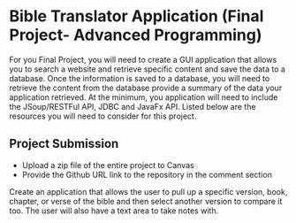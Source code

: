 # Bible Translator Application (Final Project- Advanced Programming)

For you Final Project, you will need to create a GUI application that allows you to search a website and retrieve specific content and save the data to a database.  Once the information is saved to a database, you will need to retrieve the content from the database provide a summary of the data your application retrieved.  At the minimum, you application will need to include the JSoup/RESTFul API, JDBC and JavaFx API.  Listed below are the resources you will need to consider for this project. 

## Project Submission
  - Upload a zip file of the entire project to Canvas
  - Provide the Github URL link to the repository in the comment section
  
Create an application that allows the user to pull up a specific version, book, chapter, or verse of the bible and then select another version to compare it too.  The user will also have a text area to take notes with.
